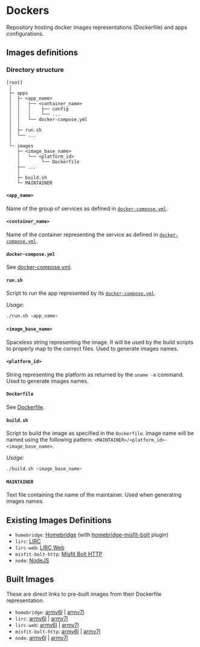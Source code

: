 # Dockers

Repository hosting docker images representations (Dockerfile) and apps configurations.


## Images definitions

### Directory structure

```
[root]
 │
 ├─ apps
 │  ├─ <app_name>
 │  │   ├── <container_name>
 │  │   │    ├── config
 │  │   │    └── ...
 │  │   └── docker-compose.yml
 │  │
 │  ├─ run.sh
 │  └── ...
 │
 └─ images
    ├─ <image_base_name>
    │   └── <platform_id>
    │        └── Dockerfile
    ├── ...
    │
    ├─ build.sh
    └─ MAINTAINER
```

#### `<app_name>`

Name of the group of services as defined in [`docker-compose.yml`](#docker-composeyml).

#### `<container_name>`

Name of the container representing the service as defined in [`docker-compose.yml`](#docker-composeyml).

#### `docker-compose.yml`

See [docker-compose.yml](https://docs.docker.com/compose/compose-file/).

#### `run.sh`

Script to run the app represented by its [`docker-compose.yml`](#docker-composeyml).

*Usage:*
```bash
./run.sh <app_name>
```

#### `<image_base_name>`

Spaceless string representing the image. It will be used by the build scripts to properly map to the correct files. Used to generate images names.

#### `<platform_id>`

String representing the platform as returned by the `uname -m` command. Used to generate images names.

#### `Dockerfile`

See [Dockerfile](https://docs.docker.com/engine/reference/builder/).

#### `build.sh`

Script to build the image as specified in the `Dockerfile`. Image name will be named using the following pattern: `<MAINTAINER>/<platform_id>-<image_base_name>`.

*Usage:*
```bash
./build.sh <image_base_name>
```

#### `MAINTAINER`

Text file containing the name of the maintainer. Used when generating images names.


## Existing Images Definitions

- `homebridge`: [Homebridge](https://github.com/nfarina/homebridge) (with [homebridge-misfit-bolt](https://github.com/flochtililoch/homebridge-misfit-bolt) plugin)
- `lirc`: [LIRC](http://lirc.org)
- `lirc-web`: [LIRC Web](https://github.com/alexbain/lirc_web)
- `misfit-bolt-http`: [Misfit Bolt HTTP](https://github.com/flochtililoch/misfit-bolt-http)
- `node`: [NodeJS](https://nodejs.org/en/)


## Built Images

These are direct links to pre-built images from their Dockerfile representation.

- `homebridge`: [armv6l](https://hub.docker.com/r/flochtililoch/armv6l-homebridge/) | [armv7l](https://hub.docker.com/r/flochtililoch/armv7l-homebridge/)
- `lirc`: [armv6l](https://hub.docker.com/r/flochtililoch/armv6l-lirc/) | [armv7l](https://hub.docker.com/r/flochtililoch/armv7l-lirc/)
- `lirc-web`: [armv6l](https://hub.docker.com/r/flochtililoch/armv6l-lirc-web/) | [armv7l](https://hub.docker.com/r/flochtililoch/armv7l-lirc-web/)
- `misfit-bolt-http`: [armv6l](https://hub.docker.com/r/flochtililoch/armv6l-misfit-bolt-http/) | [armv7l](https://hub.docker.com/r/flochtililoch/armv7l-misfit-bolt-http/)
- `node`: [armv6l](https://hub.docker.com/r/flochtililoch/armv6l-node/) | [armv7l](https://hub.docker.com/r/flochtililoch/armv7l-node/)
